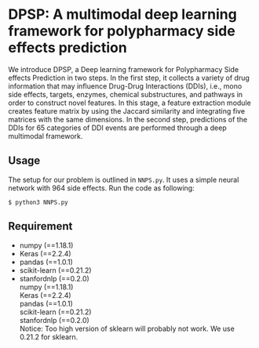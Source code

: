 # DPSP: A multimodal deep learning framework for polypharmacy side effects prediction
We introduce DPSP, a Deep learning framework for Polypharmacy Side effects Prediction in two steps. In the first step, it collects a variety of drug information that may influence Drug-Drug Interactions (DDIs), i.e., mono side effects, targets, enzymes, chemical substructures, and pathways in order to construct novel features. In this stage, a feature extraction module creates feature matrix by using the Jaccard similarity and integrating five matrices with the same dimensions. In the second step, predictions of the DDIs for 65 categories of DDI events are performed through a deep multimodal framework.
## Usage
The setup for our problem is outlined in `NNPS.py`. It uses a simple neural network with 964 side effects. Run the code as following:

```
$ python3 NNPS.py
```
## Requirement
- numpy (==1.18.1)
- Keras (==2.2.4)
- pandas (==1.0.1)
- scikit-learn (==0.21.2)
- stanfordnlp (==0.2.0)  
numpy (==1.18.1)\
Keras (==2.2.4)\
pandas (==1.0.1)\
scikit-learn (==0.21.2)\
stanfordnlp (==0.2.0)\
Notice: Too high version of sklearn will probably not work. We use 0.21.2 for sklearn.
